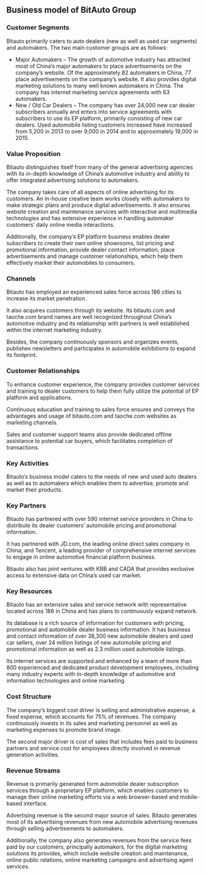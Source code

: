 Business model of BitAuto Group
-------------------------------

 ### Customer Segments

 Bitauto primarily caters to auto dealers (new as well as used car segments) and automakers. The two main customer groups are as follows:

  * Major Automakers – The growth of automotive industry has attracted most of China’s major automakers to place advertisements on the company’s website. Of the approximately 82 automakers in China, 77 place advertisements on the company’s website. It also provides digital marketing solutions to many well known automakers in China. The company has internet marketing service agreements with 63 automakers.
 * New / Old Car Dealers – The company has over 24,000 new car dealer subscribers annually and enters into service agreements with subscribers to use its EP platform, primarily consisting of new car dealers. Used automobile listing customers increased have increased from 5,200 in 2013 to over 9,000 in 2014 and to approximately 19,000 in 2015.
  ### Value Proposition

 Bitauto distinguishes itself from many of the general advertising agencies with its in-depth knowledge of China’s automotive industry and ability to offer integrated advertising solutions to automakers.

 The company takes care of all aspects of online advertising for its customers. An in-house creative team works closely with automakers to make strategic plans and produce digital advertisements. It also ensures website creation and maintenance services with interactive and multimedia technologies and has extensive experience in handling automaker customers’ daily online media interactions.

 Additionally, the company’s EP platform business enables dealer subscribers to create their own online showrooms, list pricing and promotional information, provide dealer contact information, place advertisements and manage customer relationships, which help them effectively market their automobiles to consumers.

 ### Channels

 Bitauto has employed an experienced sales force across 186 cities to increase its market penetration.

 It also acquires customers through its website. Its bitauto.com and taoche.com brand names are well recognized throughout China’s automotive industry and its relationship with partners is well established within the internet marketing industry.

 Besides, the company continuously sponsors and organizes events, publishes newsletters and participates in automobile exhibitions to expand its footprint.

 ### Customer Relationships

 To enhance customer experience, the company provides customer services and training to dealer customers to help them fully utilize the potential of EP platform and applications.

 Continuous education and training to sales force ensures and conveys the advantages and usage of bitauto.com and taoche.com websites as marketing channels.

 Sales and customer support teams also provide dedicated offline assistance to potential car buyers, which facilitates completion of transactions.

 ### Key Activities

 Bitauto’s business model caters to the needs of new and used auto dealers as well as to automakers which enables them to advertise, promote and market their products.

 ### Key Partners

 Bitauto has partnered with over 590 internet service providers in China to distribute its dealer customers’ automobile pricing and promotional information.

 It has partnered with JD.com, the leading online direct sales company in China, and Tencent, a leading provider of comprehensive internet services to engage in online automotive financial platform business.

 Bitauto also has joint ventures with KBB and CADA that provides exclusive access to extensive data on China’s used car market.

 ### Key Resources

 Bitauto has an extensive sales and service network with representative located across 186 in China and has plans to continuously expand network.

 Its database is a rich source of information for customers with pricing, promotional and automobile dealer business information. It has business and contact information of over 38,300 new automobile dealers and used car sellers, over 24 million listings of new automobile pricing and promotional information as well as 2.3 million used automobile listings.

 Its internet services are supported and enhanced by a team of more than 800 experienced and dedicated product development employees, including many industry experts with in-depth knowledge of automotive and information technologies and online marketing.

 ### Cost Structure

 The company’s biggest cost driver is selling and administrative expense, a fixed expense, which accounts for 75% of revenues. The company continuously invests in its sales and marketing personnel as well as marketing expenses to promote brand image.

 The second major driver is cost of sales that includes fees paid to business partners and service cost for employees directly involved in revenue generation activities.

 ### Revenue Streams

 Revenue is primarily generated form automobile dealer subscription services through a proprietary EP platform, which enables customers to manage their online marketing efforts via a web browser-based and mobile-based interface.

 Advertising revenue is the second major source of sales. Bitauto generates most of its advertising revenues from new automobile advertising revenues through selling advertisements to automakers.

 Additionally, the company also generates revenues from the service fees paid by our customers, principally automakers, for the digital marketing solutions its provides, which include website creation and maintenance, online public relations, online marketing campaigns and advertising agent services.